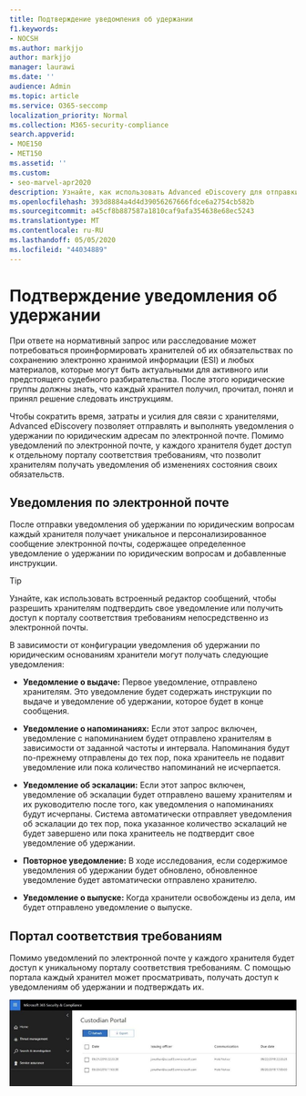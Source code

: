 ```yaml
---
title: Подтверждение уведомления об удержании
f1.keywords:
- NOCSH
ms.author: markjjo
author: markjjo
manager: laurawi
ms.date: ''
audience: Admin
ms.topic: article
ms.service: O365-seccomp
localization_priority: Normal
ms.collection: M365-security-compliance
search.appverid:
- MOE150
- MET150
ms.assetid: ''
ms.custom:
- seo-marvel-apr2020
description: Узнайте, как использовать Advanced eDiscovery для отправки и отслеживания уведомлений об удержании по юридическим адресам по электронной почте, а также отслеживания состояния обязательств.
ms.openlocfilehash: 393d8884a4d4d39056267666fdce6a2754cb582b
ms.sourcegitcommit: a45cf8b887587a1810caf9afa354638e68ec5243
ms.translationtype: MT
ms.contentlocale: ru-RU
ms.lasthandoff: 05/05/2020
ms.locfileid: "44034889"
---
```

# <a name="acknowledge-a-hold-notification"></a>Подтверждение уведомления об удержании

При ответе на нормативный запрос или расследование может потребоваться проинформировать хранителей об их обязательствах по сохранению электронно хранимой информации (ESI) и любых материалов, которые могут быть актуальными для активного или предстоящего судебного разбирательства. После этого юридические группы должны знать, что каждый хранител получил, прочитал, понял и принял решение следовать инструкциям.

Чтобы сократить время, затраты и усилия для связи с хранителями, Advanced eDiscovery позволяет отправлять и выполнять уведомления о удержании по юридическим адресам по электронной почте. Помимо уведомлений по электронной почте, у каждого хранителя будет доступ к отдельному порталу соответствия требованиям, что позволит хранителям получать уведомления об изменениях состояния своих обязательств.

## <a name="email-notifications"></a>Уведомления по электронной почте

После отправки уведомления об удержании по юридическим вопросам каждый хранителя получает уникальное и персонализированное сообщение электронной почты, содержащее определенное уведомление о удержании по юридическим вопросам и добавленные инструкции. 

> [!TIP]
> Узнайте, как использовать встроенный [](using-communications-editor.md) редактор сообщений, чтобы разрешить хранителям подтвердить свое уведомление или получить доступ к порталу соответствия требованиям непосредственно из электронной почты.

В зависимости от конфигурации уведомления об удержании по юридическим основаниям хранители могут получать следующие уведомления: 

- **Уведомление о выдаче:** Первое уведомление, отправлено хранителям. Это уведомление будет содержать инструкции по выдаче и уведомление об удержании, которое будет в конце сообщения.

- **Уведомление о напоминаниях:** Если этот запрос включен, уведомление с напоминанием будет отправлено хранителям в зависимости от заданной частоты и интервала. Напоминания будут по-прежнему отправлены до тех пор, пока хранитеель не подавит уведомление или пока количество напоминаний не исчерпается.

- **Уведомление об эскалации:** Если этот запрос включен, уведомление об эскалации будет отправлено вашему хранителям и их руководителю после того, как уведомления о напоминаниях будут исчерпаны. Система автоматически отправляет уведомления об эскалации до тех пор, пока указанное количество эскалаций не будет завершено или пока хранитеель не подтвердит свое уведомление об удержании.

- **Повторное уведомление:** В ходе исследования, если содержимое уведомления об удержании будет обновлено, обновленное уведомление будет автоматически отправлено хранителю.

- **Уведомление о выпуске:** Когда хранители освобождены из дела, им будет отправлено уведомление о выпуске. 

## <a name="compliance-portal"></a>Портал соответствия требованиям

Помимо уведомлений по электронной почте у каждого хранителя будет доступ к уникальному порталу соответствия требованиям. С помощью портала каждый хранител может просматривать, получать доступ к уведомлениям об удержании и подтверждать их.

![Портал соответствия требованиям для хранителя](../media/CustodianPortal.jpg)
